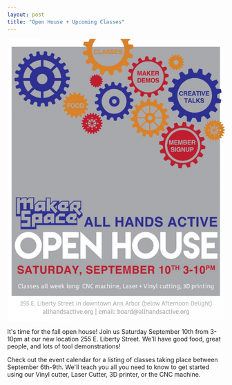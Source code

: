 ```yaml
---
layout: post
title: "Open House + Upcoming Classes"
---
```


![Open House Flyer](/img/open-house-16.jpg)

It's time for the fall open house! Join us Saturday September 10th from 3-10pm at our new location 255 E. Liberty Street. We'll have good food, great people, and lots of tool demonstrations!

Check out the event calendar for a listing of classes taking place between September 6th-9th. We'll teach you all you need to know to get started using our Vinyl cutter, Laser Cutter, 3D printer, or the CNC machine.
